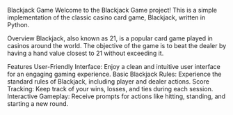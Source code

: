 Blackjack Game
Welcome to the Blackjack Game project! This is a simple implementation of the classic casino card game, Blackjack, written in Python.

Overview
Blackjack, also known as 21, is a popular card game played in casinos around the world. The objective of the game is to beat the dealer by having a hand value closest to 21 without exceeding it.

Features
User-Friendly Interface: Enjoy a clean and intuitive user interface for an engaging gaming experience.
Basic Blackjack Rules: Experience the standard rules of Blackjack, including player and dealer actions.
Score Tracking: Keep track of your wins, losses, and ties during each session.
Interactive Gameplay: Receive prompts for actions like hitting, standing, and starting a new round.
